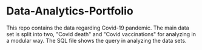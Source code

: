# Data-Analytics-Portfolio
This repo contains the data regarding Covid-19 pandemic. The main data set is split into two, "Covid death" and "Covid vaccinations" for analyzing in a modular way.
The SQL file shows the query in analyzing the data sets.
